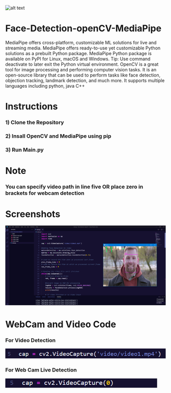 ![alt text](https://google.github.io/mediapipe/images/mediapipe_small.png)
# Face-Detection-openCV-MediaPipe
MediaPipe offers cross-platform, customizable ML solutions for live and streaming media.
MediaPipe offers ready-to-use yet customizable Python solutions as a prebuilt Python package. MediaPipe Python package is available on PyPI for Linux, macOS and Windows. Tip: Use command deactivate to later exit the Python virtual environment.
OpenCV is a great tool for image processing and performing computer vision tasks. It is an open-source library that can be used to perform tasks like face detection, objection tracking, landmark detection, and much more. It supports multiple languages including python, java C++
# Instructions
### 1) Clone the Repository
### 2) Insall OpenCV and MediaPipe using pip
### 3) Run Main.py 
# Note
### You can specify video path in line five OR place zero in brackets for webcam detection
# Screenshots
![Alt text](results.png?raw=true "Result")
# WebCam and Video Code
### For Video Detection
![Alt text](VideoDetection.png?raw=true "Video")
### For Web Cam Live Detection
![Alt text](webcam.png?raw=true "WebCam")
